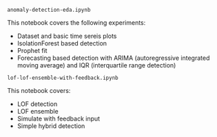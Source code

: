 `anomaly-detection-eda.ipynb`

This notebook covers the following experiments:

- Dataset and basic time sereis plots
- IsolationForest based detection
- Prophet fit
- Forecasting based detection with ARIMA (autoregressive integrated moving average) and IQR (interquartile range detection)



`lof-lof-ensemble-with-feedback.ipynb`

This notebook covers:

- LOF detection
- LOF ensemble
- Simulate with feedback input
- Simple hybrid detection
